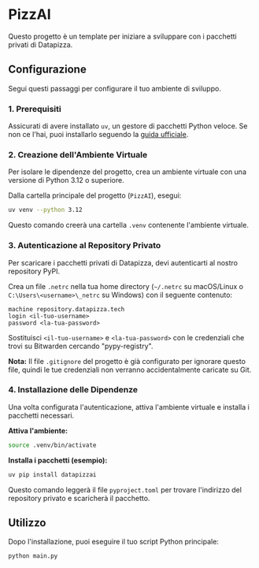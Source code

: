 # PizzAI

Questo progetto è un template per iniziare a sviluppare con i pacchetti privati di Datapizza.

## Configurazione

Segui questi passaggi per configurare il tuo ambiente di sviluppo.

### 1. Prerequisiti

Assicurati di avere installato `uv`, un gestore di pacchetti Python veloce. Se non ce l'hai, puoi installarlo seguendo la [guida ufficiale](https://docs.astral.sh/uv/getting-started/installation/).

### 2. Creazione dell'Ambiente Virtuale

Per isolare le dipendenze del progetto, crea un ambiente virtuale con una versione di Python 3.12 o superiore.

Dalla cartella principale del progetto (`PizzAI`), esegui:
```bash
uv venv --python 3.12
```

Questo comando creerà una cartella `.venv` contenente l'ambiente virtuale.

### 3. Autenticazione al Repository Privato

Per scaricare i pacchetti privati di Datapizza, devi autenticarti al nostro repository PyPI.

Crea un file `.netrc` nella tua home directory (`~/.netrc` su macOS/Linux o `C:\Users\<username>\_netrc` su Windows) con il seguente contenuto:

```
machine repository.datapizza.tech
login <il-tuo-username>
password <la-tua-password>
```

Sostituisci `<il-tuo-username>` e `<la-tua-password>` con le credenziali che trovi su Bitwarden cercando "pypy-registry".

**Nota:** Il file `.gitignore` del progetto è già configurato per ignorare questo file, quindi le tue credenziali non verranno accidentalmente caricate su Git.

### 4. Installazione delle Dipendenze

Una volta configurata l'autenticazione, attiva l'ambiente virtuale e installa i pacchetti necessari.

**Attiva l'ambiente:**
```bash
source .venv/bin/activate
```

**Installa i pacchetti (esempio):**
```bash
uv pip install datapizzai
```

Questo comando leggerà il file `pyproject.toml` per trovare l'indirizzo del repository privato e scaricherà il pacchetto.

## Utilizzo

Dopo l'installazione, puoi eseguire il tuo script Python principale:
```bash
python main.py
```
